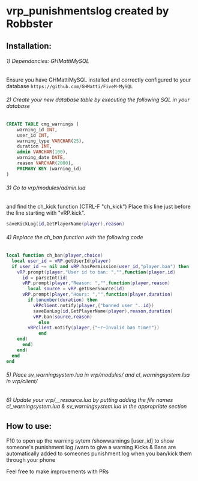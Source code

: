 # vrp_punishmentslog created by Robbster

## Installation:

###### 1) Dependancies: GHMattiMySQL

Ensure you have GHMattiMySQL installed and correctly configured to your database
```https://github.com/GHMatti/FiveM-MySQL```

###### 2) Create your new database table by executing the following SQL in your database

```SQL
CREATE TABLE cmg_warnings (
	warning_id INT,
	user_id INT,
	warning_type VARCHAR(25),
	duration INT,
	admin VARCHAR(100),
	warning_date DATE,
	reason VARCHAR(2000),
	PRIMARY KEY (warning_id)
)
```

###### 3) Go to vrp/modules/admin.lua 
and find the ch_kick function (CTRL-F "ch_kick")
Place this line just before the line starting with "vRP.kick".
```lua
saveKickLog(id,GetPlayerName(player),reason)
```


###### 4) Replace the ch_ban function with the following code

```lua
local function ch_ban(player,choice)
  local user_id = vRP.getUserId(player)
  if user_id ~= nil and vRP.hasPermission(user_id,"player.ban") then
    vRP.prompt(player,"User id to ban: ","",function(player,id)
      id = parseInt(id)
      vRP.prompt(player,"Reason: ","",function(player,reason)
        local source = vRP.getUserSource(id)
	  vRP.prompt(player,"Hours: ","",function(player,duration)
	    if tonumber(duration) then
	      vRPclient.notify(player,{"banned user "..id})
	      saveBanLog(id,GetPlayerName(player),reason,duration)
	      vRP.ban(source,reason)
    	    else
		vRPclient.notify(player,{"~r~Invalid ban time!"})
            end
	end)
      end)
    end)
  end
end
```

###### 5) Place sv_warningsystem.lua in vrp/modules/ and cl_warningsystem.lua in vrp/client/

###### 6) Update your vrp/__resource.lua by putting adding the file names cl_warningsystem.lua & sv_warningsystem.lua in the appropriate section

## How to use:

F10 to open up the warning sytem
/showwarnings [user_id] to show someone's punishment log
/warn to give a warning
Kicks & Bans are automatically added to someones punishment log when you ban/kick them through your phone

Feel free to make improvements with PRs


